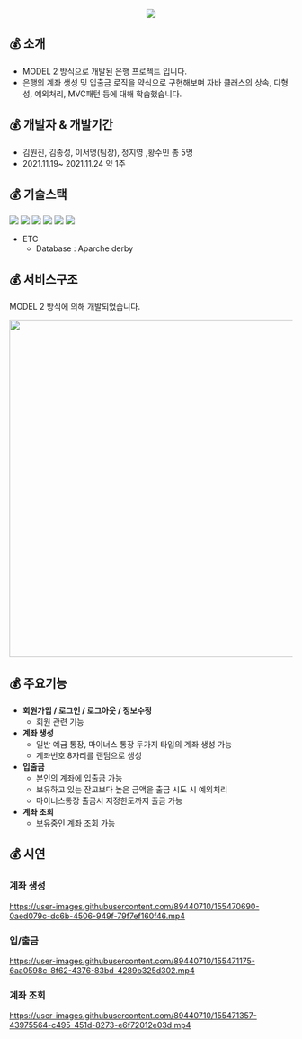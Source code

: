 <p align="center"><img src="https://capsule-render.vercel.app/api?type=rounded&color=002f55&height=130&section=header&text=SIGN BANK&fontSize=60&fontColor=ffffff" /></p>

## 💰 소개
+ MODEL 2 방식으로 개발된 은행 프로젝트 입니다.
+ 은행의 계좌 생성 및 입출금 로직을 약식으로 구현해보며 자바 클래스의 상속, 다형성, 예외처리, MVC패턴 등에 대해 학습했습니다.


## 💰 개발자 & 개발기간
+ 김원진, 김종성, 이서명(팀장), 정지영 ,황수민 총 5명
+ 2021.11.19~ 2021.11.24 약 1주

## 💰 기술스택
<img src="https://img.shields.io/badge/HTML5-E34F26?style=flat-square&logo=HTML5&logoColor=white"/> <img src="https://img.shields.io/badge/CSS3-1572B6?style=flat-square&logo=CSS3&logoColor=white"/> <img src="https://img.shields.io/badge/JavaScript-F7DF1E?style=flat-square&logo=JavaScript&logoColor=white"/> <img src="https://img.shields.io/badge/jQuery-0769AD?style=flat-square&logo=jQuery&logoColor=white"/> <img src="https://img.shields.io/badge/JAVA-007396?style=flat-square&logo=Java&logoColor=white"/> <img src="https://img.shields.io/badge/Apache Tomcat-F8DC75?style=flat-square&logo=Apache Tomcat&logoColor=white"/>
+ ETC
  + Database : Aparche derby

## 💰 서비스구조
MODEL 2 방식에 의해 개발되었습니다.
<p align="center"><img src="https://user-images.githubusercontent.com/89440710/155079803-a915ea3a-2db3-4ee9-bc57-c7f3e95c3fdb.png" width="600"></p>

## 💰 주요기능
+ <b>회원가입 / 로그인 / 로그아웃 / 정보수정</b>
  + 회원 관련 기능
+ <b>계좌 생성</b>
  + 일반 예금 통장, 마이너스 통장 두가지 타입의 계좌 생성 가능
  + 계좌번호 8자리를 랜덤으로 생성
+ <b>입출금</b>
  + 본인의 계좌에 입출금 가능
  + 보유하고 있는 잔고보다 높은 금액을 출금 시도 시 예외처리
  + 마이너스통장 출금시 지정한도까지 출금 가능
+ <b>계좌 조회</b>
  + 보유중인 계좌 조회 가능

## 💰 시연


### 계좌 생성
https://user-images.githubusercontent.com/89440710/155470690-0aed079c-dc6b-4506-949f-79f7ef160f46.mp4

### 입/출금
https://user-images.githubusercontent.com/89440710/155471175-6aa0598c-8f62-4376-83bd-4289b325d302.mp4

### 계좌 조회
https://user-images.githubusercontent.com/89440710/155471357-43975564-c495-451d-8273-e6f72012e03d.mp4

